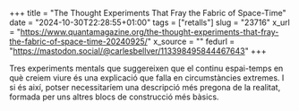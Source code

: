 +++
title = "The Thought Experiments That Fray the Fabric of Space-Time"
date = "2024-10-30T22:28:55+01:00"
tags = ["retalls"]
slug = "23716"
x_url = "https://www.quantamagazine.org/the-thought-experiments-that-fray-the-fabric-of-space-time-20240925/"
x_source = ""
fedurl = "https://mastodon.social/@carlesbellver/113398495844467643"
+++

Tres experiments mentals que suggereixen que el continu espai-temps en què creiem viure és una explicació que falla en circumstàncies extremes. I si és així, potser necessitaríem una descripció més pregona de la realitat, formada per uns altres blocs de construcció més bàsics.
